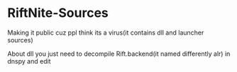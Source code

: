 # RiftNite-Sources
Making it public cuz ppl think its a virus(it contains dll and launcher sources)

About dll you just need to decompile Rift.backend(it named differently alr) in dnspy and edit
